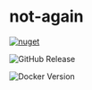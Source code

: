 # not-again

[![nuget](https://github.com/gman-au/not-again/actions/workflows/nuget.yml/badge.svg)](https://github.com/gman-au/not-again/actions/workflows/nuget.yml)

![GitHub Release](https://img.shields.io/github/v/release/gman-au/not-again)

![Docker Version](https://img.shields.io/docker/v/gman82/not-again-api)